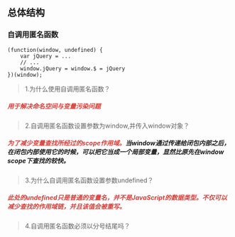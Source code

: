 ## 总体结构

### 自调用匿名函数

    (function(window, undefined) {
        var jQuery = ...
        // ...
        window.jQuery = window.$ = jQuery
    })(window);

> 1.为什么使用自调用匿名函数？

##### <font color=#d43f3a>用于解决命名空间与变量污染问题</font>

> 2.自调用匿名函数设置参数为window,并传入window对象？

##### <font color=#d43f3a>为了减少变量查找所经过的scope作用域。</font>当window通过传递给闭包内部之后，在闭包内部使用它的时候，可以把它当成一个局部变量，显然比原先在window scope下查找的较快。


> 3.为什么自调用匿名函数设置参数undefined？

##### <font color=#d43f3a>此处的undefined只是普通的变量名，并不是JavaScript的数据类型。不仅可以减少查找的作用域链，并且该值会被重写。</font>

> 4.自调用匿名函数必须以分号结尾吗？